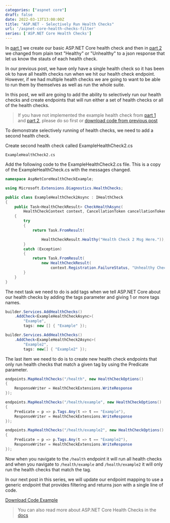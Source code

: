 ```yaml
---
categories: ["aspnet core"]
draft: false
date: 2022-03-13T13:00:00Z
title: "ASP.NET - Selectively Run Health Checks"
url: '/aspnet-core-health-checks-filter'
series: ['ASP.NET Core Health Checks']
---
```

In [part 1](/aspnet-core-health-checks) we create our basic ASP.NET Core health check and then in [part 2](/aspnet-core-health-checks-json) we changed from plain text "Healthy" or "Unhealthy" to a json response that let us know the stauts of each health check.

In our previous post, we have only have a single health check so it has been ok to have all health checks run when we hit our health check endpoint.  However, if we had multiple health checks we are going to want to be able to run them by themselves as well as run the whole suite.

In this post, we will are going to add the ability to selectively run our health checks and create endpoints that will run either a set of health checks or all of the health checks.

<!--more-->

> If you have not implemented the example health check from [part 1](/aspnet-core-health-checks) and [part 2](/aspnet-core-health-checks-json), please do so first or [download code from previous post](https://github.com/digitaldrummerj/aspnet-core-health-checks-example/tree/feature/2-json-response)

To demonstrate selectively running of health checks, we need to add a second health check.

Create second health check called ExampleHealthCheck2.cs

```text
ExampleHealthCheck2.cs
```

Add the following code to the ExampleHealthCheck2.cs file.   This is a copy of the ExampleHealthCheck.cs with the messages changed.

```csharp
namespace AspNetCoreHealthCheckExample;

using Microsoft.Extensions.Diagnostics.HealthChecks;

public class ExampleHealthCheck2Async : IHealthCheck
{
    public Task<HealthCheckResult> CheckHealthAsync(
        HealthCheckContext context, CancellationToken cancellationToken = default)
    {
        try
        {
            return Task.FromResult(

                HealthCheckResult.Healthy("Health Check 2 Msg Here."));
        }
        catch (Exception)
        {
            return Task.FromResult(
                new HealthCheckResult(
                    context.Registration.FailureStatus, "Unhealthy Check 2 Msg Here."));
        }
    }
}
```

The next task we need to do is add tags when we tell ASP.NET Core about our health checks by adding the tags parameter and giving 1 or more tags names.

```csharp {linenos=true,hl_lines=[4,9]}
builder.Services.AddHealthChecks()
    .AddCheck<ExampleHealthCheckAsync>(
        "Example",
        tags: new [] { "Example" });

builder.Services.AddHealthChecks()
    .AddCheck<ExampleHealthCheck2Async>(
        "Example2",
        tags: new[] { "Example2" });
```

The last item we need to do is to create new health check endpoints that only run health checks that match a given tag by using the Predicate parameter.

```csharp {linenos=true,hl_lines=[8,14]}
endpoints.MapHealthChecks("/health", new HealthCheckOptions()
{
    ResponseWriter = HealthCheckExtensions.WriteResponse
});

endpoints.MapHealthChecks("/health/example", new HealthCheckOptions()
{
    Predicate = p => p.Tags.Any(t => t == "Example"),
    ResponseWriter = HealthCheckExtensions.WriteResponse
});

endpoints.MapHealthChecks("/health/example2", new HealthCheckOptions()
{
    Predicate = p => p.Tags.Any(t => t == "Example2"),
    ResponseWriter = HealthCheckExtensions.WriteResponse
});
```

Now when you navigate to the `/health` endpoint it will run all health checks and when you navigate to `/health/example` and `/health/example2` it will only run the health checks that match the tag.

In our next post in this series, we will update our endpoint mapping to use a generic endpoint that provides filtering and returns json with a single line of code.

[Download Code Example](https://github.com/digitaldrummerj/aspnet-core-health-checks-example/tree/feature/3-filter)

> You can also read more about ASP.NET Core Health Checks in the [docs](https://docs.microsoft.com/en-us/aspnet/core/host-and-deploy/health-checks)
